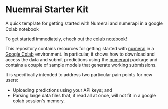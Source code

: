 # Nuemrai Starter Kit
A quick template for getting started with Numerai and numerapi in a google Colab notebook

To get started immediately, check out the [colab notebook](https://colab.research.google.com/github/djliden/numerai_starter_kit/blob/main/Numerai_Starter_Kit.ipynb)!

This repository contains resources for getting started with [numerai](numer.ai) in a [Google Colab](colab.research.google.com) environment. In particular, it shows how to download and access the data and submit predictions using the [numerapi](https://github.com/uuazed/numerapi) package and contains a couple of sample models that generate working submissions.

It is specifically intended to address two particular pain points for new users:
- Uploading predictions using your API keys; and 
- Parsing large data files that, if read all at once, will not fit in a google colab session's memory.
